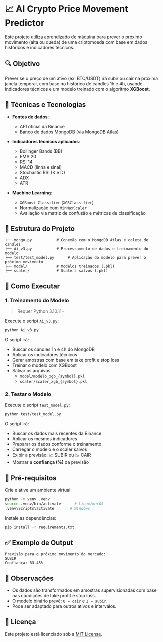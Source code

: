 # 📈 AI Crypto Price Movement Predictor

Este projeto utiliza aprendizado de máquina para prever o próximo movimento (alta ou queda) de uma criptomoeda com base em dados históricos e indicadores técnicos.

## 🔍 Objetivo

Prever se o preço de um ativo (ex: BTC/USDT) irá subir ou cair na próxima janela temporal, com base no histórico de candles 1h e 4h, usando indicadores técnicos e um modelo treinado com o algoritmo **XGBoost**.

## 🧠 Técnicas e Tecnologias

- **Fontes de dados**:
  - API oficial da Binance
  - Banco de dados MongoDB (via MongoDB Atlas)

- **Indicadores técnicos aplicados**:
  - Bollinger Bands (BB)
  - EMA 20
  - RSI 14
  - MACD (linha e sinal)
  - Stochastic RSI (K e D)
  - ADX
  - ATR

- **Machine Learning**:
  - `XGBoost Classifier` (`XGBClassifier`)
  - Normalização com `MinMaxScaler`
  - Avaliação via matriz de confusão e métricas de classificação

## 📁 Estrutura do Projeto

```
├── mongo.py           # Conexão com o MongoDB Atlas e coleta de candles
├── Ai_v3.py           # Processamento de dados e treinamento do modelo
├── test/test_model.py      # Aplicação do modelo para prever o próximo movimento
├── model/             # Modelos treinados (.pkl)
├── scaler/            # Scalers salvos (.pkl)
```

## 🚀 Como Executar

### 1. Treinamento do Modelo

> Requer Python 3.10.11+

Execute o script `Ai_v3.py`:

```bash
python Ai_v3.py
```

O script irá:

- Buscar os candles 1h e 4h do MongoDB
- Aplicar os indicadores técnicos
- Gerar amostras com base em take profit e stop loss
- Treinar o modelo com XGBoost
- Salvar os arquivos:
  - `model/modelo_xgb_{symbol}.pkl`
  - `scaler/scaler_xgb_{symbol}.pkl`

### 2. Testar o Modelo

Execute o script `test_model.py`:

```bash
python test/test_model.py
```

O script irá:

- Buscar os dados mais recentes da Binance
- Aplicar os mesmos indicadores
- Preparar os dados conforme o treinamento
- Carregar o modelo e o scaler salvos
- Exibir a previsão: 📈 SUBIR ou 📉 CAIR
- Mostrar a **confiança (%)** da previsão

## 💾 Pré-requisitos

Crie e ative um ambiente virtual:

```bash
python -m venv .venv
source .venv/bin/activate      # Linux/macOS
.venv\Scripts\activate       # Windows
```

Instale as dependências:

```bash
pip install -r requirements.txt
```

## ✅ Exemplo de Output

```text
Previsão para o próximo movimento do mercado:
SUBIR
Confiança: 83.45%
```

## 📌 Observações

- Os dados são transformados em amostras supervisionadas com base nas condições de take profit e stop loss.
- O modelo binário prevê: `0 = cair` e `1 = subir`.
- Pode ser adaptado para outros ativos e intervalos.

## 📜 Licença

Este projeto está licenciado sob a [MIT License](LICENSE).
